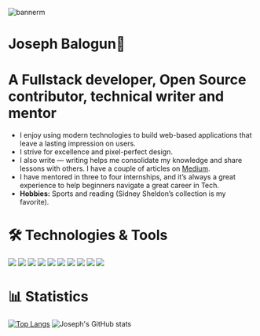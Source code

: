 
![bannerm](https://github.com/user-attachments/assets/1e3086f5-13b7-4121-91f6-c889832032b4)


# Joseph Balogun👋

# A Fullstack developer, Open Source contributor, technical writer and mentor
- I enjoy using modern technologies to build web-based applications that leave a lasting impression on users.  
- I strive for excellence and pixel-perfect design.  
- I also write — writing helps me consolidate my knowledge and share lessons with others. I have a couple of articles on [Medium](https://medium.com/@balogun_joseph).  
- I have mentored in three to four internships, and it’s always a great experience to help beginners navigate a great career in Tech.  
- **Hobbies:** Sports and reading (Sidney Sheldon’s collection is my favorite).


# 🛠️ Technologies & Tools
<img src="https://camo.githubusercontent.com/48db4d7d4cf0efc5c42862f74b9f3e0eadf3580cee682e320e80ad26772e9df6/68747470733a2f2f696d672e736869656c64732e696f2f62616467652f436f64652d4a6176615363726970742d696e666f726d6174696f6e616c3f7374796c653d666c617426636f6c6f723d696e666f726d6174696f6e616c266c6f676f3d6a617661736372697074" /> <img src="https://camo.githubusercontent.com/76e3d944354bce901a0ee4056b8f96dde8c0db6e2d52377683524a28294bb853/68747470733a2f2f696d672e736869656c64732e696f2f62616467652f436f64652d45636d615363726970742d696e666f726d6174696f6e616c3f7374796c653d666c617426636f6c6f723d696e666f726d6174696f6e616c" /> <img src="https://camo.githubusercontent.com/ab14984e67b54aa5eccf991120d97abb4affbfea3cd0c38af6317d6f2a86aad2/68747470733a2f2f696d672e736869656c64732e696f2f62616467652f436f64652d4e6f64652d696e666f726d6174696f6e616c3f7374796c653d666c617426636f6c6f723d696e666f726d6174696f6e616c266c6f676f3d6e6f64652e6a73" /> <img src="https://camo.githubusercontent.com/029cbb67717c74e07ef28829fb9cef30df612d0d844126cf833ff65e69008c20/68747470733a2f2f696d672e736869656c64732e696f2f62616467652f436f64652d52656163742d696e666f726d6174696f6e616c3f7374796c653d666c617426636f6c6f723d696e666f726d6174696f6e616c266c6f676f3d7265616374" /> <img src="https://camo.githubusercontent.com/cafc3f66213c7d914c908f134524be283a79cf5043069de858e64a42f7fedaac/68747470733a2f2f696d672e736869656c64732e696f2f62616467652f546f6f6c2d5765627061636b2d696e666f726d6174696f6e616c3f7374796c653d666c617426636f6c6f723d7761726e696e67266c6f676f3d7765627061636b" /> <img src="https://camo.githubusercontent.com/52d68374b1cd6e22d72adcff2156c3c6e53e19650717e049a91b1273c615d4d2/68747470733a2f2f696d672e736869656c64732e696f2f62616467652f546f6f6c2d4a6573742d696e666f726d6174696f6e616c3f7374796c653d666c617426636f6c6f723d7761726e696e67266c6f676f3d6a657374" /> <img src="https://camo.githubusercontent.com/d00ebc40ce5663908d305feadd036ee59d9d4f9c6fbbf765dd2afd88258dd3f2/68747470733a2f2f696d672e736869656c64732e696f2f62616467652f436f64652d547970655363726970742d696e666f726d6174696f6e616c3f7374796c653d666c617426636f6c6f723d696e666f726d6174696f6e616c" /> <img src="https://camo.githubusercontent.com/67efd5c0ccc0c6e197d1f704f21fce2b4396899d6a86125cef07a41bb495f89d/68747470733a2f2f696d672e736869656c64732e696f2f62616467652f436f64652d5675652d696e666f726d6174696f6e616c3f7374796c653d666c617426636f6c6f723d696e666f726d6174696f6e616c266c6f676f3d7675652e6a73" /> <img src="https://camo.githubusercontent.com/1895293ffc0fa753ef652bda1b709241f9b1447d8bb258834834d3bb1d8021f3/68747470733a2f2f696d672e736869656c64732e696f2f62616467652f546f6f6c2d534353532d696e666f726d6174696f6e616c3f7374796c653d666c617426636f6c6f723d7761726e696e67266c6f676f3d73617373" /> <img src="https://camo.githubusercontent.com/e330619d7e871689286a651bb3df4220a03281c643b3cf2679dcd4cb3bb5098f/68747470733a2f2f696d672e736869656c64732e696f2f62616467652f546f6f6c2d446f636b65722d696e666f726d6174696f6e616c3f7374796c653d666c617426636f6c6f723d7761726e696e67266c6f676f3d646f636b6572" />


# 📊 Statistics 
[![Top Langs](https://github-readme-stats.vercel.app/api/top-langs/?username=Jesutofunmi2)](https://github.com/Jesutofunmi2/github-readme-stats) ![Joseph's GitHub stats](https://github-readme-stats.vercel.app/api?username=Jesutofunmi2&show_icons=true&theme=radical)

<!---
Jesutofunmi2/Jesutofunmi2 is a ✨ special ✨ repository because its `README.md` (this file) appears on your GitHub profile.
You can click the Preview link to take a look at your changes.
--->
